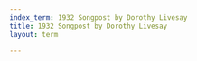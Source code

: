 ```yaml
---
index_term: 1932 Songpost by Dorothy Livesay
title: 1932 Songpost by Dorothy Livesay
layout: term

---
```


